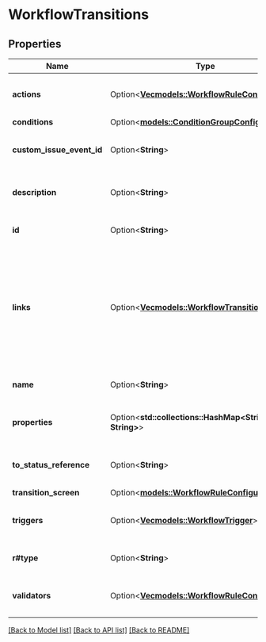 # WorkflowTransitions

## Properties

Name | Type | Description | Notes
------------ | ------------- | ------------- | -------------
**actions** | Option<[**Vec<models::WorkflowRuleConfiguration>**](WorkflowRuleConfiguration.md)> | The post-functions of the transition. | [optional]
**conditions** | Option<[**models::ConditionGroupConfiguration**](ConditionGroupConfiguration.md)> |  | [optional]
**custom_issue_event_id** | Option<**String**> | The custom event ID of the transition. | [optional]
**description** | Option<**String**> | The description of the transition. | [optional]
**id** | Option<**String**> | The ID of the transition. | [optional]
**links** | Option<[**Vec<models::WorkflowTransitionLinks>**](WorkflowTransitionLinks.md)> | The statuses the transition can start from, and the mapping of ports between the statuses. | [optional]
**name** | Option<**String**> | The name of the transition. | [optional]
**properties** | Option<**std::collections::HashMap<String, String>**> | The properties of the transition. | [optional]
**to_status_reference** | Option<**String**> | The status the transition goes to. | [optional]
**transition_screen** | Option<[**models::WorkflowRuleConfiguration**](WorkflowRuleConfiguration.md)> |  | [optional]
**triggers** | Option<[**Vec<models::WorkflowTrigger>**](WorkflowTrigger.md)> | The triggers of the transition. | [optional]
**r#type** | Option<**String**> | The transition type. | [optional]
**validators** | Option<[**Vec<models::WorkflowRuleConfiguration>**](WorkflowRuleConfiguration.md)> | The validators of the transition. | [optional]

[[Back to Model list]](../README.md#documentation-for-models) [[Back to API list]](../README.md#documentation-for-api-endpoints) [[Back to README]](../README.md)


